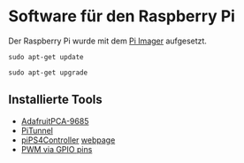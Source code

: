 # Software für den Raspberry Pi

Der Raspberry Pi wurde mit dem [Pi Imager](https://www.raspberrypi.com/software/) aufgesetzt.
```
sudo apt-get update

sudo apt-get upgrade
```

## Installierte Tools
- [AdafruitPCA-9685](https://tutorials-raspberrypi.de/mehrere-servo-motoren-steuern-raspberry-pi-pca9685/)
- [PiTunnel](https://www.pitunnel.com/)
- [piPS4Controller](https://www.youtube.com/watch?v=CeyGP3_kKZI) [webpage](https://pypi.org/project/pyPS4Controller/)
- [PWM via GPIO pins](https://www.youtube.com/watch?v=9tActipVqIM)
